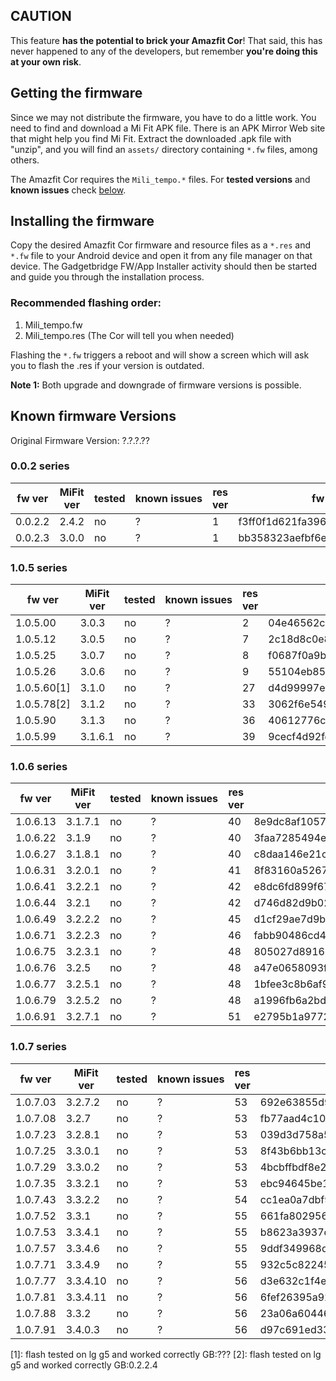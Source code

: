## CAUTION
This feature **has the potential to brick your Amazfit Cor**! That said, this has never happened to any of the developers, but remember **you're doing this at your own risk**.

## Getting the firmware
Since we may not distribute the firmware, you have to do a little work. You need to find and download a Mi Fit APK file. There is an APK Mirror Web site that might help you find Mi Fit. Extract the downloaded .apk file with "unzip", and you will find an `assets/` directory containing `*.fw` files, among others.

The Amazfit Cor requires the  `Mili_tempo.*` files. For **tested versions** and **known issues** check [below](#known-firmware-versions).

## Installing the firmware
Copy the desired Amazfit Cor firmware and resource files as a `*.res` and `*.fw` file to your Android device and open it from any file manager on that device. The Gadgetbridge FW/App Installer activity should then be started and guide you through the installation process.

### Recommended flashing order:
1. Mili_tempo.fw
2. Mili_tempo.res (The Cor will tell you when needed)

Flashing the `*.fw` triggers a reboot and will show a screen which will ask you to flash the .res if your version is outdated.

**Note 1:** Both upgrade and downgrade of firmware versions is possible.


## Known firmware Versions

Original Firmware Version: ?.?.?.??

### 0.0.2 series

fw ver   | MiFit ver | tested | known&nbsp;issues | res ver | fw-md5 | res-md5 
---------|-----------|--------|-------------------|---------|--------|---------
0.0.2.2  | 2.4.2   | no | ? | 1 | f3ff0f1d621fa3960de5f42b5b64295f | n/a
0.0.2.3  | 3.0.0   | no | ? | 1 | bb358323aefbf6ec67d6fc25dbd7fac8 | 4d8d8af74857ff6224dea9a7d02a86b3

### 1.0.5 series

fw ver   | MiFit ver | tested | known&nbsp;issues | res ver | fw-md5 | res-md5 
---------|-----------|--------|-------------------|---------|--------|---------
1.0.5.00 | 3.0.3   | no | ? | 2 | 04e46562c0e7f8a2394649b7fa98be7a | 2a39e5ff2bfed7b793588014565c1eda
1.0.5.12 | 3.0.5   | no | ? | 7 | 2c18d8c0e81d83ab3a6811689fabaaf4 | 479c51cece9672220672130568f16879
1.0.5.25 | 3.0.7   | no | ? | 8 | f0687f0a9bf3f88957919f79e6fd94ca | 9b061313a390efa6b26b479dccc8c24c
1.0.5.26 | 3.0.6   | no | ? | 9 | 55104eb85661e809e9b8cb2e75f32d7f | 6aebdc56751ce034b279cd4a2803b435
1.0.5.60[1] | 3.1.0   | no | ? | 27 | d4d99997e245fc1de97f0fa39c738a78 | 8c29d4dd630f7e6111c7e6fee760be0f
1.0.5.78[2] | 3.1.2   | no | ? | 33 | 3062f6e54993a14a78da7b40c30f2d8c | f1721253f815d7b73978f87af9203c0e
1.0.5.90 | 3.1.3   | no | ? | 36 | 40612776cb0133a158e72ab58e01028d | 736d21f8ce95ca446475bea9a00bbaf4
1.0.5.99 | 3.1.6.1 | no | ? | 39 | 9cecf4d92fe19c22915d3c61941d4729 | 4a01c32f6c26113769bc876c3d75689c

### 1.0.6 series

fw ver   | MiFit ver | tested | known&nbsp;issues | res ver | fw-md5 | res-md5 
---------|-----------|--------|-------------------|---------|--------|---------
1.0.6.13 | 3.1.7.1 | no | ? | 40 | 8e9dc8af1057dec7572e7589055abffb | 90d41c9944a7ad75d7af6861bc61bf70
1.0.6.22 | 3.1.9   | no | ? | 40 | 3faa7285494e56adb8dad170acc25a41 | 90d41c9944a7ad75d7af6861bc61bf70
1.0.6.27 | 3.1.8.1 | no | ? | 40 | c8daa146e21cad357e5160dc46a5920e | 90d41c9944a7ad75d7af6861bc61bf70
1.0.6.31 | 3.2.0.1 | no | ? | 41 | 8f83160a5267100846346af075f247fb | bb966b847c16c61c84814d4fb4088fd7
1.0.6.41 | 3.2.2.1 | no | ? | 42 | e8dc6fd899f6788688c812bd5daada39 | c81365b58464ab507a973f24dfbe0854
1.0.6.44 | 3.2.1   | no | ? | 42 | d746d82d9b0274b7e5fd1b0b37f63792 | c81365b58464ab507a973f24dfbe0854
1.0.6.49 | 3.2.2.2 | no | ? | 45 | d1cf29ae7d9b3076a4b542e17a3e20e7 | f20c1a505a284e876b2d9cf61814b79c
1.0.6.71 | 3.2.2.3 | no | ? | 46 | fabb90486cd4c5fae91c96783e0a1132 | e26222890f649711581c54839eb53121
1.0.6.75 | 3.2.3.1 | no | ? | 48 | 805027d89163a6ee4ff01444b859ced1 | fa6dddb6f8ceea6d8cc2cb38cf016ef9
1.0.6.76 | 3.2.5   | no | ? | 48 | a47e0658093fb80bda909bdb9779d4d8 | fa6dddb6f8ceea6d8cc2cb38cf016ef9
1.0.6.77 | 3.2.5.1 | no | ? | 48 | 1bfee3c8b6af9fe516fe49bb76648d5d | fa6dddb6f8ceea6d8cc2cb38cf016ef9
1.0.6.79 | 3.2.5.2 | no | ? | 48 | a1996fb6a2bde314b694aba327e63b03 | fa6dddb6f8ceea6d8cc2cb38cf016ef9
1.0.6.91 | 3.2.7.1 | no | ? | 51 | e2795b1a9772d4b97b567e59575826c0 | 2de86e337c2d20c9fb7ab8660dc2e4f1


### 1.0.7 series

fw ver   | MiFit ver | tested | known&nbsp;issues | res ver | fw-md5 | res-md5 
---------|-----------|--------|-------------------|---------|--------|---------
1.0.7.03 | 3.2.7.2  | no | ? | 53 | 692e63855d91e1eb531cc66f28094edf | 074a12cb87acb7b83ec70af603f1e9c3
1.0.7.08 | 3.2.7    | no | ? | 53 | fb77aad4c1078b6b9045cbe4af4a8700 | 074a12cb87acb7b83ec70af603f1e9c3
1.0.7.23 | 3.2.8.1  | no | ? | 53 | 039d3d758a5562c72e8d43bddead8132 | 074a12cb87acb7b83ec70af603f1e9c3
1.0.7.25 | 3.3.0.1  | no | ? | 53 | 8f43b6bb13ccef887ea3ad65aac434ca | 074a12cb87acb7b83ec70af603f1e9c3
1.0.7.29 | 3.3.0.2  | no | ? | 53 | 4bcbffbdf8e20886e6c9a9cb51c6a388 | 074a12cb87acb7b83ec70af603f1e9c3
1.0.7.35 | 3.3.2.1  | no | ? | 53 | ebc94645be170c41ebbc93d8859c9d05 | 074a12cb87acb7b83ec70af603f1e9c3
1.0.7.43 | 3.3.2.2  | no | ? | 54 | cc1ea0a7dbf9bc2bc78ac74ceee33663 | 5d164d87fc84de462669fe5d98e43896
1.0.7.52 | 3.3.1    | no | ? | 55 | 661fa80295611a49e6bf7e1038bce0d1 | aea4c56d1ec22565ffad1383828128c6
1.0.7.53 | 3.3.4.1  | no | ? | 55 | b8623a3937c14b1b00f285498b6f0950 | aea4c56d1ec22565ffad1383828128c6
1.0.7.57 | 3.3.4.6  | no | ? | 55 | 9ddf349968d3bd9199aef88fecf91636 | aea4c56d1ec22565ffad1383828128c6
1.0.7.71 | 3.3.4.9  | no | ? | 55 | 932c5c8224542d9f431156e3956550f4 | aea4c56d1ec22565ffad1383828128c6
1.0.7.77 | 3.3.4.10 | no | ? | 56 | d3e632c1f4e05db9550b78abf7d86072 | 46349cac19c06e5848f88c041c84f5a0
1.0.7.81 | 3.3.4.11 | no | ? | 56 | 6fef26395a92b6803ed932c1b5ba1f81 | 46349cac19c06e5848f88c041c84f5a0
1.0.7.88 | 3.3.2    | no | ? | 56 | 23a06a60446572f6870e585fd303e4d2 | 46349cac19c06e5848f88c041c84f5a0
1.0.7.91 | 3.4.0.3  | no | ? | 56 | d97c691ed33b7c2741a318dbfb8d82af | 46349cac19c06e5848f88c041c84f5a0



[1]: flash tested on lg g5 and worked correctly GB:???
[2]: flash tested on lg g5 and worked correctly GB:0.2.2.4 
